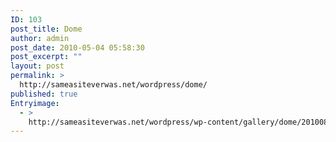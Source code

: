 ```yaml
---
ID: 103
post_title: Dome
author: admin
post_date: 2010-05-04 05:58:30
post_excerpt: ""
layout: post
permalink: >
  http://sameasiteverwas.net/wordpress/dome/
published: true
Entryimage:
  - >
    http://sameasiteverwas.net/wordpress/wp-content/gallery/dome/20100810_142357.JPG
---
```

<img class="ngg_displayed_gallery mceItem" alt="" src="http://sameasiteverwas.net/wordpress/index.php/nextgen-attach_to_post/preview/id--104" />